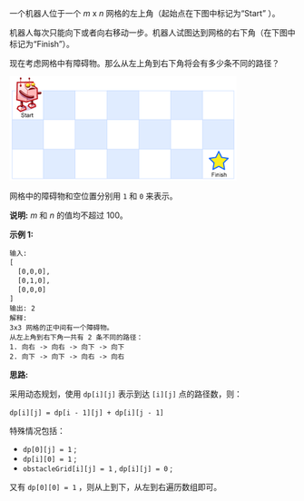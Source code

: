 一个机器人位于一个 *m* x *n* 网格的左上角（起始点在下图中标记为“Start” ）。

机器人每次只能向下或者向右移动一步。机器人试图达到网格的右下角（在下图中标记为“Finish”）。

现在考虑网格中有障碍物。那么从左上角到右下角将会有多少条不同的路径？

![](https://github.com/Tarocch1/leetcode/blob/master/problems/51%20-%20100/063.%20%E4%B8%8D%E5%90%8C%E8%B7%AF%E5%BE%84%20II/assets/robot_maze.png)

网格中的障碍物和空位置分别用 `1` 和 `0` 来表示。

**说明:** *m* 和 *n* 的值均不超过 100。

**示例 1:**

```
输入:
[
  [0,0,0],
  [0,1,0],
  [0,0,0]
]
输出: 2
解释:
3x3 网格的正中间有一个障碍物。
从左上角到右下角一共有 2 条不同的路径：
1. 向右 -> 向右 -> 向下 -> 向下
2. 向下 -> 向下 -> 向右 -> 向右
```

**思路:**

采用动态规划，使用 `dp[i][j]` 表示到达 `[i][j]` 点的路径数，则：

`dp[i][j] = dp[i - 1][j] + dp[i][j - 1]`

特殊情况包括：

- `dp[0][j] = 1` ;
- `dp[i][0] = 1` ;
- `obstacleGrid[i][j] = 1` , `dp[i][j] = 0` ;

又有 `dp[0][0] = 1` ，则从上到下，从左到右遍历数组即可。
